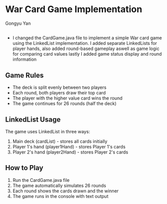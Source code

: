 # War Card Game Implementation

Gongyu Yan

##
- I changed the CardGame.java file to implement a simple War card game using the LinkedList implementation. I added separate LinkedLists for player hands, also added round-based gameplay aswell as game logic for comparing card values lastly I added game status display and round information

## Game Rules
- The deck is split evenly between two players
- Each round, both players draw their top card
- The player with the higher value card wins the round
- The game continues for 26 rounds (half the deck)

## LinkedList Usage
The game uses LinkedList in three ways:
1. Main deck (cardList) - stores all cards initially
2. Player 1's hand (player1Hand) - stores Player 1's cards
3. Player 2's hand (player2Hand) - stores Player 2's cards

## How to Play
1. Run the CardGame.java file
2. The game automatically simulates 26 rounds
3. Each round shows the cards drawn and the winner
4. The game runs in the console with text output